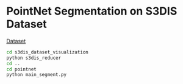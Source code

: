 # PointNet Segmentation on S3DIS Dataset
[Dataset](http://buildingparser.stanford.edu/dataset.html)



```bash
cd s3dis_dataset_visualization
python s3dis_reducer
cd ..
cd pointnet
python main_segment.py
```
